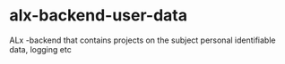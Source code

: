 # alx-backend-user-data
ALx -backend that contains projects on the subject personal identifiable data, logging etc
